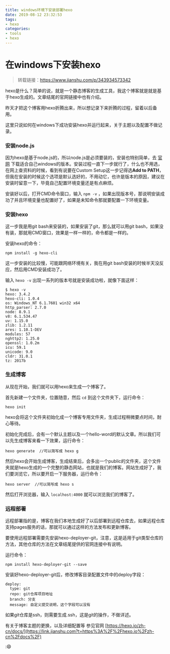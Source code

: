 ```yaml
---
title: windows环境下安装部署hexo
date: 2019-08-12 23:32:53
tags: 
- hexo
categories:
- tools
- hexo
---
```


# 在windows下安装hexo

> 转载链接：https://www.jianshu.com/p/343934573342

hexo是什么？简单的说，就是一个静态博客的生成工具，我这个博客就是就是基于hexo生成的。文章结尾的官网链接中也有介绍。

昨天才把这个博客用hexo折腾出来，所以想记录下来折腾的过程，留着以后备用。

这里只说如何在windows下成功安装hexo并运行起来，关于主题以及配置不做记录。

### 安装node.js

因为hexo是基于node.js的，所以node.js是必须要装的，安装也特别简单，去 [官网](https://link.jianshu.com?t=https%3A%2F%2Fnodejs.org%2Fen%2F) 下载适合自己windows的版本。安装过程一直下一步就行了，什么也不用选，在网上查资料的时候，看到有说要在Custom Setup这一步记得选**Add to PATH**，但我在安装的时候这个选项是默认选好的，不用动它，也许是版本的原因，建议在安装时留意一下，毕竟自己配置环境变量还是有点麻烦。

安装好以后，打开CMD命令窗口，输入 `npm -v` ，如果出现版本号，那说明安装成功了并且环境变量也配置好了，如果是未知命令那就要配置一下环境变量。

### 安装hexo

这一步我是用git bash来安装的，如果安装了git，那么就可以用git bash，如果没有装，那就用CMD窗口，效果是一样一样的，命令都是一样的。

安装hexo的命令：

```
npm install -g hexo-cli
```

这一步安装的比较慢，可能跟网络环境有关，我在用git bash安装的时候半天没反应，然后用CMD安装成功了。

输入 `hexo -v` 出现一系列的版本号就是安装成功啦，就像下面这样：

```
$ hexo -v
hexo: 3.4.2
hexo-cli: 1.0.4
os: Windows_NT 6.1.7601 win32 x64
http_parser: 2.7.0
node: 8.9.1
v8: 6.1.534.47
uv: 1.15.0
zlib: 1.2.11
ares: 1.10.1-DEV
modules: 57
nghttp2: 1.25.0
openssl: 1.0.2m
icu: 59.1
unicode: 9.0
cldr: 31.0.1
tz: 2017b
```

### 生成博客

从现在开始，我们就可以用hexo来生成一个博客了。

首先新建一个文件夹，位置随意，然后 `cd` 到这个文件夹下，运行命令：

```
hexo init
```

hexo会将这个文件夹初始化成一个博客专用文件夹，生成过程稍微要点时间，耐心等待。

初始化完成后，会有一个默认主题以及一个hello-word的默认文章。所以我们可以先生成博客来看一下效果，运行命令：

```
hexo generate  //可以简写成 hexo g
```

然后hexo会开始生成博客，生成结束后，会多出一个public的文件夹，这个文件夹就是hexo生成的一个完整的静态网站，也就是我们的博客。网站生成好了，我们要浏览它，所以要开启一下服务器，运行命令：

```
hexo server  //可以简写成 hexo s
```

然后打开浏览器，输入 `localhost:4000` 就可以浏览我们的博客了。

### 远程部署

远程部署指的是，博客在我们本地生成好了以后部署到远程仓库去，如果远程仓库支持pages服务的话，那就可以通过这样的方法发布和更新博客。

要使用远程部署需要先安装hexo-deployer-git，注意，这是适用于git类型仓库的方法，其他仓库的方法在文章结尾提供的官网连接中有说明。

运行命令：

```
npm install hexo-deployer-git --save
```

安装好hexo-deployer-git后，修改博客目录配置文件中的deploy字段：

```
deploy:
  type: git
  repo: git仓库项目地址
  branch: 分支
  message: 自定义提交说明，这个字段可以没有
```

如果git仓库是ssh，则需要生成.ssh，这是git的操作，不做详述。

有关于博客主题的更换，以及详细配置等 参见官网 [https://hexo.io/zh-cn/docs/](https://link.jianshu.com?t=https%3A%2F%2Fhexo.io%2Fzh-cn%2Fdocs%2F)

::smile: